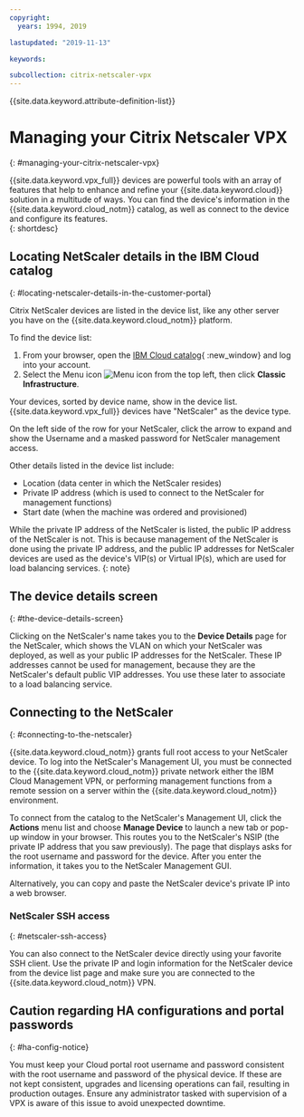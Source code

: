```yaml
---
copyright:
  years: 1994, 2019

lastupdated: "2019-11-13"

keywords:

subcollection: citrix-netscaler-vpx
---
```


{{site.data.keyword.attribute-definition-list}}

# Managing your Citrix Netscaler VPX
{: #managing-your-citrix-netscaler-vpx}

{{site.data.keyword.vpx_full}} devices are powerful tools with an array of features that help to enhance and refine your {{site.data.keyword.cloud}} solution in a multitude of ways. You can find the device's information in the {{site.data.keyword.cloud_notm}} catalog, as well as connect to the device and configure its features.  
{: shortdesc}

## Locating NetScaler details in the IBM Cloud catalog
{: #locating-netscaler-details-in-the-customer-portal}

Citrix NetScaler devices are listed in the device list, like any other server you have on the {{site.data.keyword.cloud_notm}} platform.

To find the device list:

1. From your browser, open the [IBM Cloud catalog](https://cloud.ibm.com){ :new_window} and log into your account.
2. Select the Menu icon ![Menu icon](../icons/icon_hamburger.svg) from the top left, then click **Classic Infrastructure**.

Your devices, sorted by device name, show in the device list. {{site.data.keyword.vpx_full}} devices have "NetScaler" as the device type.

On the left side of the row for your NetScaler, click the arrow to expand and show the Username and a masked password for NetScaler management access.

Other details listed in the device list include:

* Location (data center in which the NetScaler resides)
* Private IP address (which is used to connect to the NetScaler for management functions)
* Start date (when the machine was ordered and provisioned)

While the private IP address of the NetScaler is listed, the public IP address of the NetScaler is not. This is because management of the NetScaler is done using the private IP address, and the public IP addresses for NetScaler devices are used as the device's VIP(s) or Virtual IP(s), which are used for load balancing services.
{: note}

## The device details screen
{: #the-device-details-screen}

Clicking on the NetScaler's name takes you to the **Device Details** page for the NetScaler, which shows the VLAN on which your NetScaler was deployed, as well as your public IP addresses for the NetScaler. These IP addresses cannot be used for management, because they are the NetScaler's default public VIP addresses. You use these later to associate to a load balancing service.

## Connecting to the NetScaler
{: #connecting-to-the-netscaler}

{{site.data.keyword.cloud_notm}} grants full root access to your NetScaler device. To log into the NetScaler's Management UI, you must be connected to the {{site.data.keyword.cloud_notm}} private network either the IBM Cloud Management VPN, or performing management functions from a remote session on a server within the {{site.data.keyword.cloud_notm}} environment.

To connect from the catalog to the NetScaler's Management UI, click the **Actions** menu list and choose **Manage Device** to launch a new tab or pop-up window in your browser. This routes you to the NetScaler's NSIP (the private IP address that you saw previously). The page that displays asks for the root username and password for the device. After you enter the information, it takes you to the NetScaler Management GUI.

Alternatively, you can copy and paste the NetScaler device's private IP into a web browser.

### NetScaler SSH access
{: #netscaler-ssh-access}

You can also connect to the NetScaler device directly using your favorite SSH client. Use the private IP and login information for the NetScaler device from the device list page and make sure you are connected to the {{site.data.keyword.cloud_notm}} VPN.

## Caution regarding HA configurations and portal passwords
{: #ha-config-notice}

You must keep your Cloud portal root username and password consistent with the root username and password of the physical device. If these are not kept consistent, upgrades and licensing operations can fail, resulting in production outages.  Ensure any administrator tasked with supervision of a VPX is aware of this issue to avoid unexpected downtime.
